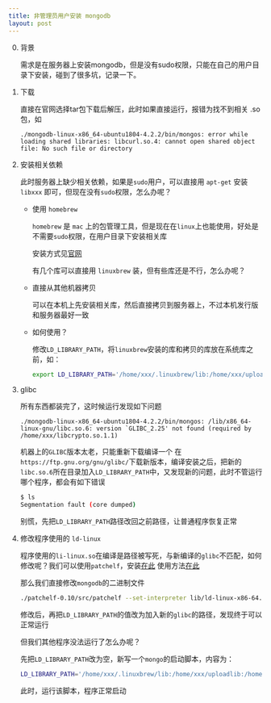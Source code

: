```yaml
---
title: 非管理员用户安装 mongodb
layout: post
---
```


0. 背景

    需求是在服务器上安装mongodb，但是没有sudo权限，只能在自己的用户目录下安装，碰到了很多坑，记录一下。

1. 下载

    直接在官网选择tar包下载后解压，此时如果直接运行，报错为找不到相关 .so 包，如

    ```
    ./mongodb-linux-x86_64-ubuntu1804-4.2.2/bin/mongos: error while loading shared libraries: libcurl.so.4: cannot open shared object file: No such file or directory
    ```

2. 安装相关依赖

    此时服务器上缺少相关依赖，如果是`sudo`用户，可以直接用 `apt-get` 安装 `libxxx` 即可，但现在没有`sudo`权限，怎么办呢？

    - 使用 `homebrew`

        `homebrew` 是 `mac` 上的包管理工具，但是现在在`linux`上也能使用，好处是不需要`sudo`权限，在用户目录下安装相关库

        安装方式见[官网](https://docs.brew.sh/Homebrew-on-Linux)

        有几个库可以直接用 `linuxbrew` 装，但有些库还是不行，怎么办呢？
    
    - 直接从其他机器拷贝

        可以在本机上先安装相关库，然后直接拷贝到服务器上，不过本机发行版和服务器最好一致

    - 如何使用？

        修改`LD_LIBRARY_PATH`，将`linuxbrew`安装的库和拷贝的库放在系统库之前，如：

        ```bash
        export LD_LIBRARY_PATH='/home/xxx/.linuxbrew/lib:/home/xxx/uploadlib:/lib/x86_64-linux-gnu/:/usr/lib/x86_64-linux-gnu'
        ```

3. glibc

    所有东西都装完了，这时候运行发现如下问题
    ```
    ./mongodb-linux-x86_64-ubuntu1804-4.2.2/bin/mongos: /lib/x86_64-linux-gnu/libc.so.6: version `GLIBC_2.25' not found (required by /home/xxx/libcrypto.so.1.1)
    ```

    机器上的`GLIBC`版本太老，只能重新下载编译一个
    在`https://ftp.gnu.org/gnu/glibc/`下载新版本，编译安装之后，把新的`libc.so.6`所在目录加入`LD_LIBRARY_PATH`中，又发现新的问题，此时不管运行哪个程序，都会有如下错误

    ```bash
    $ ls
    Segmentation fault (core dumped)
    ```

    别慌，先把`LD_LIBRARY_PATH`路径改回之前路径，让普通程序恢复正常

4. 修改程序使用的 `ld-linux`

    程序使用的`li-linux.so`在编译是路径被写死，与新编译的`glibc`不匹配，如何修改呢？我们可以使用`patchelf`，安装[在此](https://github.com/NixOS/patchelf) 使用方法[在此](https://nixos.org/patchelf.html)

    那么我们直接修改`mongodb`的二进制文件

    ```bash
    ./patchelf-0.10/src/patchelf --set-interpreter lib/ld-linux-x86-64.so.2 ./mongodb-linux-x86_64-ubuntu1804-4.2.2/bin/mongod
    ```

    修改后，再把`LD_LIBRARY_PATH`的值改为加入新的`glibc`的路径，发现终于可以正常运行

    但我们其他程序没法运行了怎么办呢？

    先把`LD_LIBRARY_PATH`改为空，新写一个`mongo`的启动脚本，内容为：

    ```bash
    LD_LIBRARY_PATH='/home/xxx/.linuxbrew/lib:/home/xxx/uploadlib:/home/xxx/glibc/lib:/lib/x86_64-linux-gnu/:/usr/lib/x86_64-linux-gnu' ./mongodb-linux-x86_64-ubuntu1804-4.2.2/bin/mongod --dbpath=xxx
    ```

    此时，运行该脚本，程序正常启动